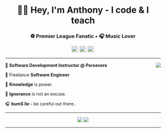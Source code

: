 <div align="center">
  <h1>👋🏻 Hey, I'm Anthony - I code & I teach</h1>
</div>

<div align="center">
  <h3>⚽ Premier League <b>Fan</b>atic • 🎧 Music Lover 
<!-- 💻 Software Engineer •     • Formula<b>1</b> Enthusiast</h3> -->
</div>

<div align="center">
  <a href="#"><img src='https://api.visitorbadge.io/api/visitors?path=https%3A%2F%2Fgithub.com%2FanthonyBosek&countColor=%232ccce4&style=flat' height='22'></a>
  <a href="#"><img src='https://img.shields.io/github/followers/anthonyBosek?label=Followers&style=social' height='22'></a>
  <a href="#"><img src='https://img.shields.io/github/stars/anthonyBosek?style=social&label=Stars' height='22'></a>
</div>

---

<a href="#"><img src="https://github-readme-stats-sigma-five.vercel.app/api?username=anthonyBosek&count_private=true&show_icons=true&theme=dracula" align="right"></a>

💼 <b>Software Development Instructor @ Persevere</b>

💼 Freelance <b>Software Engineer</b>

🌱 <b>Knowledge</b> is power.

🚫 <b>Ignorance</b> is not an excuse.

🎧 <b>bumS lie - </b> be careful out there..

---

<p align="center">
  <a href="#"><img src="https://skillicons.dev/icons?i=,py,,flask,,postgres,,mysql,,next,,vite,,react,,nodejs,,express,,mongodb,&perline=21&theme=dark" /></a>
  <a href="#"><img src="https://skillicons.dev/icons?i=,,linux,,ubuntu,,bash,,github,,vscode,,d3,,graphql,,tailwind,,materialui,,&perline=21&theme=dark" /></a>
</p>

---
<!--
📫 Let's connect! Message me <b>[here](anthony.bosek@gmail.com)</b>.
<h1 align='center'>
  <a href="#"><img src="https://github-profile-summary-cards.vercel.app/api/cards/profile-details?username=anthonyBosek&count_private=true&theme=dracula" /></a>
</h1>

<h1 align='center'>
  <a href="#"><img src="https://github-readme-streak-stats.herokuapp.com/?user=anthonyBosek&theme=dracula" /></a>
</h1>
<h1 align='center'>
  <a href="#"><img src="https://github-readme-stats-sigma-five.vercel.app/api/top-langs/?username=anthonyBosek&layout=compact&langs_count=4&hide=procfile&theme=dracula" /></a>
</h1>
<p align='center'>
  <a href="#"><img src="https://github-profile-trophy.vercel.app/?username=anthonyBosek&column=4&margin-w=25&theme=dracula&title=Repositories,Reviews,PullRequest,Commits" /></a>
</p>

---
💼 <b>Software Engineer | Coding Instructor</b>
-->
